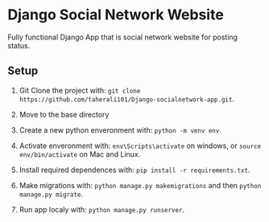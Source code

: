 # Django Social Network Website

Fully functional Django App that is social network website for posting status.

## Setup

1. Git Clone the project with: ```git clone https://github.com/taherali101/Django-socialnetwork-app.git```.

2. Move to the base directory

3. Create a new python enveronment with: ```python -m venv env```.

4. Activate enveronment with: ```env\Scripts\activate``` on windows, or ```source env/bin/activate``` on Mac and Linux.

5. Install required dependences with: ```pip install -r requirements.txt```.

6. Make migrations with: ```python manage.py makemigrations``` and then ```python manage.py migrate```.

7. Run app localy with: ```python manage.py runserver```.